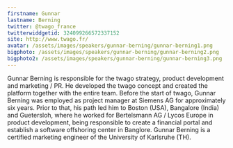 ```yaml
---
firstname: Gunnar 
lastname: Berning
twitter: @twago_france
twitterwiddgetid: 324099266572337152
site: http://www.twago.fr/
avatar: /assets/images/speakers/gunnar-berning/gunnar-berning1.png
bigphoto: /assets/images/speakers/gunnar-berning/gunnar-berning2.png
bigphoto2: /assets/images/speakers/gunnar-berning/gunnar-berning3.png
---
```


Gunnar Berning is responsible for the twago strategy, product development and marketing / PR. He developed the twago concept and created the platform together with the entire team.
Before the start of twago, Gunnar Berning was employed as project manager at Siemens AG for approximately six years. Prior to that, his path led him to Boston (USA), Bangalore (India) and Guetersloh, where he worked for Bertelsmann AG / Lycos Europe in product development, being responsible to create a financial portal and establish a software offshoring center in Banglore. Gunnar Berning is a certified marketing engineer of the University of Karlsruhe (TH).